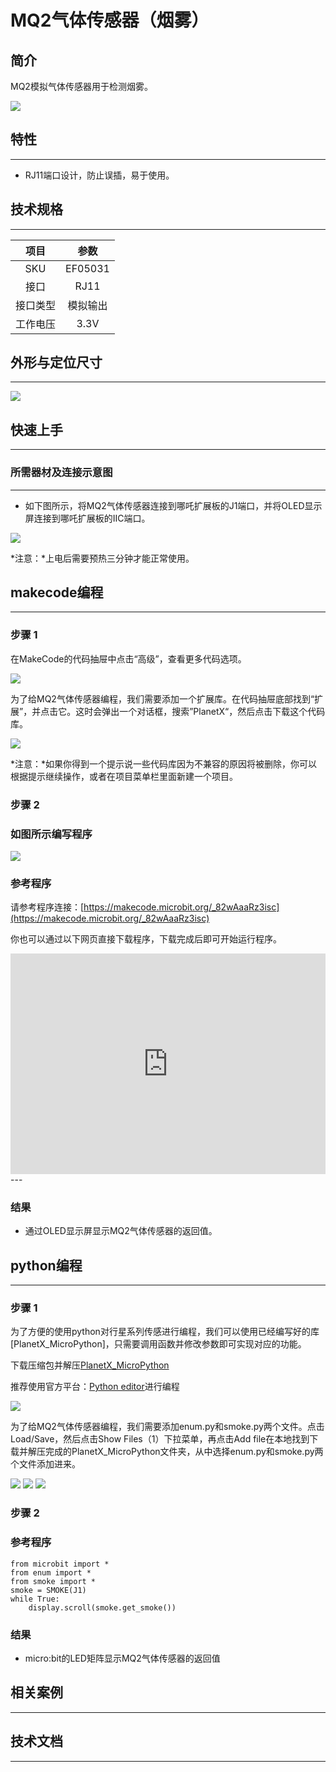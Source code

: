 # MQ2气体传感器（烟雾）

## 简介
MQ2模拟气体传感器用于检测烟雾。

![](./images/05031_01.png)

## 特性
---
- RJ11端口设计，防止误插，易于使用。
## 技术规格
---

项目 | 参数 
:-: | :-: 
SKU|EF05031
接口|RJ11
接口类型|模拟输出
工作电压|3.3V





## 外形与定位尺寸
---


![](./images/05031_02.png)


## 快速上手
---

### 所需器材及连接示意图
---

- 如下图所示，将MQ2气体传感器连接到哪吒扩展板的J1端口，并将OLED显示屏连接到哪吒扩展板的IIC端口。


![](./images/05031_03.png)

*注意：*上电后需要预热三分钟才能正常使用。

## makecode编程
---

### 步骤 1
在MakeCode的代码抽屉中点击“高级”，查看更多代码选项。

![](./images/05001_04.png)

为了给MQ2气体传感器编程，我们需要添加一个扩展库。在代码抽屉底部找到“扩展”，并点击它。这时会弹出一个对话框，搜索”PlanetX“，然后点击下载这个代码库。

![](./images/05001_05.png)

*注意：*如果你得到一个提示说一些代码库因为不兼容的原因将被删除，你可以根据提示继续操作，或者在项目菜单栏里面新建一个项目。
### 步骤 2
### 如图所示编写程序

![](./images/05031_06.png)


### 参考程序
请参考程序连接：[https://makecode.microbit.org/_82wAaaRz3isc](https://makecode.microbit.org/_82wAaaRz3isc)

你也可以通过以下网页直接下载程序，下载完成后即可开始运行程序。

<div style="position:relative;height:0;padding-bottom:70%;overflow:hidden;"><iframe style="position:absolute;top:0;left:0;width:100%;height:100%;" src="https://makecode.microbit.org/#pub:_82wAaaRz3isc" frameborder="0" sandbox="allow-popups allow-forms allow-scripts allow-same-origin"></iframe></div>  
---

### 结果
- 通过OLED显示屏显示MQ2气体传感器的返回值。

## python编程
---


### 步骤 1
为了方便的使用python对行星系列传感进行编程，我们可以使用已经编写好的库[PlanetX_MicroPython]，只需要调用函数并修改参数即可实现对应的功能。

下载压缩包并解压[PlanetX_MicroPython](https://github.com/lionyhw/PlanetX_MicroPython/archive/master.zip)

推荐使用官方平台：[Python editor](https://python.microbit.org/v/2.0)进行编程

![](./images/05001_07.png)

为了给MQ2气体传感器编程，我们需要添加enum.py和smoke.py两个文件。点击Load/Save，然后点击Show Files（1）下拉菜单，再点击Add file在本地找到下载并解压完成的PlanetX_MicroPython文件夹，从中选择enum.py和smoke.py两个文件添加进来。

![](./images/05001_08.png)
![](./images/05001_09.png)
![](./images/05031_10.png)

### 步骤 2
### 参考程序
```
from microbit import *
from enum import *
from smoke import *
smoke = SMOKE(J1)
while True:
    display.scroll(smoke.get_smoke())
```


### 结果
- micro:bit的LED矩阵显示MQ2气体传感器的返回值
## 相关案例
---

## 技术文档
---
